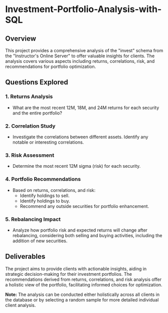# Investment-Portfolio-Analysis-with-SQL

## Overview
This project provides a comprehensive analysis of the "invest" schema from the "Instructor's Online Server" to offer valuable insights for clients. The analysis covers various aspects including returns, correlations, risk, and recommendations for portfolio optimization.

## Questions Explored

### 1. Returns Analysis
- What are the most recent 12M, 18M, and 24M returns for each security and the entire portfolio?

### 2. Correlation Study
- Investigate the correlations between different assets. Identify any notable or interesting correlations.

### 3. Risk Assessment
- Determine the most recent 12M sigma (risk) for each security.

### 4. Portfolio Recommendations
- Based on returns, correlations, and risk:
  - Identify holdings to sell.
  - Identify holdings to buy.
  - Recommend any outside securities for portfolio enhancement.

### 5. Rebalancing Impact
- Analyze how portfolio risk and expected returns will change after rebalancing, considering both selling and buying activities, including the addition of new securities.

## Deliverables
The project aims to provide clients with actionable insights, aiding in strategic decision-making for their investment portfolios. The recommendations derived from returns, correlations, and risk analysis offer a holistic view of the portfolio, facilitating informed choices for optimization.

**Note:** The analysis can be conducted either holistically across all clients in the database or by selecting a random sample for more detailed individual client analysis.
